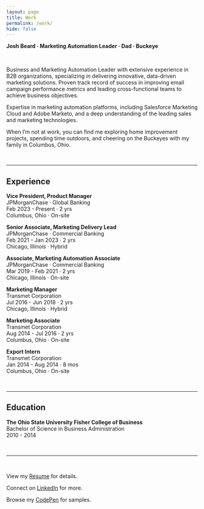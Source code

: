 ```yaml
---
layout: page
title: Work
permalink: /work/
hide: false
---
```


**Josh Beard · Marketing Automation Leader · Dad · Buckeye** 

&nbsp;

Business and Marketing Automation Leader with extensive experience in B2B organizations, specializing in delivering innovative, data-driven marketing solutions. Proven track record of success in improving email campaign performance metrics and leading cross-functional teams to achieve business objectives. 

Expertise in marketing automation platforms, including Salesforce Marketing Cloud and Adobe Marketo, and a deep understanding of the leading sales and marketing technologies. 

When I’m not at work, you can find me exploring home improvement projects, spending time outdoors, and cheering on the Buckeyes with my family in Columbus, Ohio. 

&nbsp; 

---

## Experience  

**Vice President, Product Manager**  
JPMorganChase · Global Banking  
Feb 2023 - Present · 2 yrs  
Columbus, Ohio · On-site  

**Senior Associate, Marketing Delivery Lead**  
JPMorganChase · Commercial Banking  
Feb 2021 - Jan 2023 · 2 yrs  
Chicago, Illinois · Hybrid  

**Associate, Marketing Automation Associate**  
JPMorganChase · Commercial Banking  
Mar 2019 - Feb 2021 · 2 yrs  
Chicago, Illinois · On-site  

**Marketing Manager**  
Transmet Corporation  
Jul 2016 - Jun 2018 · 2 yrs  
Chicago, Illinois · Hybrid  

**Marketing Associate**  
Transmet Corporation  
Aug 2014 - Jul 2016 · 2 yrs  
Columbus, Ohio · On-site  

**Export Intern**  
Transmet Corporation  
Jan 2014 - Aug 2014 · 8 mos  
Columbus, Ohio · On-site  

&nbsp;

---

## Education  

**The Ohio State University Fisher College of Business**  
Bachelor of Science in Business Administration  
2010 - 2014  

&nbsp;

---

&nbsp;

View my <a href="https://joshbeard.xyz/img/other/Josh-Beard-Resume-2025.pdf" title="Josh Beard Resume 2025" target="_blank" rel="noopener noreferrer">Resume</a> for details.  


Connect on <a href="https://www.linkedin.com/in/joshbeardxyz/" title="Josh Beard on LinkedIn" target="_blank" rel="noopener noreferrer">LinkedIn</a> for&nbsp;more.  


Browse my <a href="https://codepen.io/JoshBeard" title="Josh Beard on CodePen" target="_blank" rel="noopener noreferrer">CodePen</a> for&nbsp;samples.  


